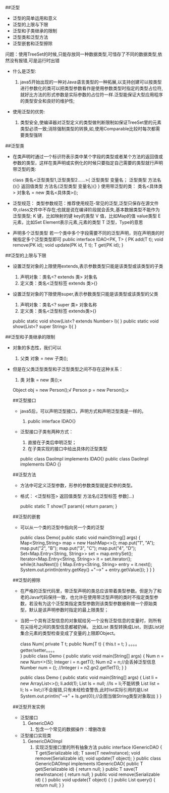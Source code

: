 ##泛型
- 泛型的简单运用和意义
- 泛型的上限与下限
- 泛型和子类继承的限制
- 泛型类和泛型方法
- 泛型嵌套和泛型擦除

问题：使用TreeSet的时候,只能存放同一种数据类型,可惜存了不同的数据类型,依然没有报错,可是运行时出错

- 什么是泛型:
    1. java5开始出现的一种对Java语言类型的一种拓展,以支持创建可以按类型进行参数化的类可以把类型参数看作是使用参数类型时指定的类型占位符,就好比方法的形式参数是实际参数的占位符一样.泛型能保证大型应用程序的类型安全和良好的维护性;

- 使用泛型的优势:
    1. 类型安全,使编译器对泛型定义的类型做判断限制如保证TreeSet里的元素类型必须一致;消除强制类型的转换,如,使用Comparable比较时每次都需要类型强转

##泛型类

- 在类声明时通过一个标识符表示类中某个字段的类型或者某个方法的返回值或参数的类型，这样在类声明或实例化的时候只要指定自己需要的类型就行声明带泛型的类:

    class 类名<泛型类型1,泛型类型2……>{
        泛型类型  变量名；
        泛型类型  方法名(){}
        返回值类型 方法名(泛型类型 变量名){}
    }
    使用带泛型的类：
    类名<具体类> 对象名 = new 类名<具体类>();

- 泛型规范：
    类型参数规范：推荐使用规范-常见的泛型,泛型只保存在源文件中,class文件中不存在;也就是说在编译阶段就会丢失,基本数据类型不能作为泛型类型;
    K     键，比如映射的键  key的类型
    V    值，比如Map的值 value类型
    E    元素，比如Set<E>  Element表示元素,元素的类型
    T     泛型，Type的意思

- 声明多个泛型类型
    若一个类中多个字段需要不同的泛型声明，则在声明类的时候指定多个泛型类型即可
    public interface IDAO<PK, T> {
        PK add(T t);
        void remove(PK id);
        void update(PK id, T t);
        T get(PK id);
    }

##泛型的上限与下限

- 设置泛型对象的上限使用extends,表示参数类型只能是该类型或该类型的子类
    1. 声明对象：类名<? extends 类> 对象名
    1. 定义类：类名<泛型标签 extends 类>{}

- 设置泛型对象的下限使用super,表示参数类型只能是该类型或该类型的父类
    1. 声明对象：类名<? super 类> 对象名称
    2. 定义类：类名<泛型标签 extends类>{}

    public static void  show(List<? extends Number> l){
    }
    public static void  show(List<? super String> l){
    }

##泛型和子类继承的限制

- 对象的多态性，我们可以
    1. 父类  对象 = new  子类();
- 但是在父类泛型类型和子泛型类型之间不存在这种关系：
    1. 类<Number> 对象 = new 类<Integer>();×

    Object obj = new Person();√
    Person<Object> p = new Person<String>();×

##泛型接口

- java5后，可以声明泛型接口，声明方式和声明泛型类是一样的。
    1. public interface IDAO<T>{}
- 泛型接口子类有两种方式：
    1. 直接在子类后申明泛型；
    1. 在子类实现的接口中给出具体的泛型类型

    public class DaoImpl<T> implements IDAO<T>{}
    public class DaoImpl implements IDAO<String> {}

##泛型方法
- 方法中可定义泛型参数，形参的参数类型就是实参的类型。
- 格式：
    <泛型标签> 返回值类型 方法名([泛型标签 参数]...)

    public static <T> T show(T param){
        return param;
    }

##泛型的嵌套

- 可以从一个类的泛型中指向另一个类的泛型

    public class Demo{
        public static void main(String[] args) {
            Map<String,String> map = new HashMap<>();
            map.put("1", "A");
            map.put("2", "B");
            map.put("3", "C");
            map.put("4", "D");
        Set<Map.Entry<String, String>>  set = map.entrySet();
        Iterator<Map.Entry<String, String>> it = set.iterator();
        while(it.hasNext()) {
            Map.Entry<String, String> entry = it.next();
    System.out.println(entry.getKey() +"-->" + entry.getValue());
            }
        }
    }

##泛型的擦除

- 在严格的泛型代码里，带泛型声明的类总应该带着类型参数。但是为了和老的Java代码保持一致，也允许在使用带泛型声明的类时不指定类型参数，若没有为这个泛型类指定类型参数则该类型参数被称做一个原始类型，默认是该声明参数时指定的最上限类型；
- 当把一个具有泛型信息的对象赋给另一个没有泛型信息的变量时，则所有在尖括号之间的类型信息都被扔掉。
比如List<String> 类型转换成List，则该List对集合元素的类型检查变成了变量的上限即Object。
    
    class Num<T extends Number>{
        private T t;
        public Num(T t) {
            this.t = t;
        }
        。。。。getter/setter。。。。    
    }
    public class Demo {
        public static void main(String[] args) {
            Num<Integer> n = new Num<>(5);
            Integer i = n.getT();
            Num n2 = n;//会丢掉泛型信息
            Number num = ();
            //Integer i = n2.gn2.getTetT();
        }
    }

    public class Demo {
        public static void main(String[] args) {
            List<Integer> li = new ArrayList<>();
            li.add(1);
            List<String> ls = null;
            //ls = li;不能转换
            List list = li;
            ls = list;//不会报错,只有未经检查警告,此时list实际引用的是List<Integer>
            System.out.println("-->" + ls.get(0));//企图当做String类型对象取出
        }
    }

##泛型开发实例

- 泛型接口
    1. GenericDAO
        1. 包含一个常见的数据操作：增删改查
- 泛型接口实现类
    1. GenericDAOImpl
        1. 实现泛型接口里的所有抽象方法
    public interface IGenericDAO<T> {
        T get(Serializable id);
        T save(T newInstance);
        void remove(Serializable id);
        void update(T object);
    }
    public class GenericDAOImpl<T> implements IGenericDAO<T>{
        public T get(Serializable id) {
            return null;
        }
        public T save(T newInstance) {
            return null;
        }
        public void remove(Serializable id) {
        }
        public void update(T object) {
        }
        public List<T> query() {
            return null;
        }
    }
